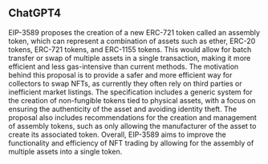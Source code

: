 ## ChatGPT4

EIP-3589 proposes the creation of a new ERC-721 token called an assembly token, which can represent a combination of assets such as ether, ERC-20 tokens, ERC-721 tokens, and ERC-1155 tokens. This would allow for batch transfer or swap of multiple assets in a single transaction, making it more efficient and less gas-intensive than current methods. The motivation behind this proposal is to provide a safer and more efficient way for collectors to swap NFTs, as currently they often rely on third parties or inefficient market listings. The specification includes a generic system for the creation of non-fungible tokens tied to physical assets, with a focus on ensuring the authenticity of the asset and avoiding identity theft. The proposal also includes recommendations for the creation and management of assembly tokens, such as only allowing the manufacturer of the asset to create its associated token. Overall, EIP-3589 aims to improve the functionality and efficiency of NFT trading by allowing for the assembly of multiple assets into a single token.
